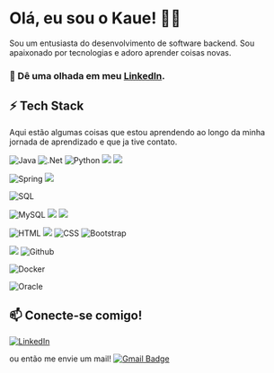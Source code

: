 
# Olá, eu sou o Kaue! 👨‍💻

Sou um entusiasta do desenvolvimento de software backend. Sou apaixonado por tecnologias e adoro aprender coisas novas.

### 🔭 Dê uma olhada em meu [LinkedIn](https://www.linkedin.com/in/kauemagnus/).


## ⚡ Tech Stack

Aqui estão algumas coisas que estou aprendendo ao longo da minha jornada de aprendizado e que ja tive contato.

  ![Java](https://img.shields.io/badge/Java-ED8B00?style=for-the-badge&logo=java&logoColor=white)  ![.Net](https://img.shields.io/badge/.NET-5C2D91?style=for-the-badge&logo=.net&logoColor=white) ![Python](https://img.shields.io/badge/-Python-000?style=for-the-badge&logo=python) <img src="https://img.shields.io/badge/PHP-777BB4?style=for-the-badge&logo=php&logoColor=white" /> <img src="https://img.shields.io/badge/JavaScript-F7DF1E?style=for-the-badge&logo=javascript&logoColor=black" />
  
![Spring](https://img.shields.io/badge/spring-%236DB33F.svg?style=for-the-badge&logo=spring&logoColor=white) <img src="https://img.shields.io/badge/Laravel-FF2D20?style=for-the-badge&logo=laravel&logoColor=white" />

![SQL](https://img.shields.io/badge/-SQL-000?style=for-the-badge&logo=MySQL&logoColor=4479A1)

 ![MySQL](https://img.shields.io/badge/mysql-4479A1.svg?style=for-the-badge&logo=mysql&logoColor=white) <img src="https://img.shields.io/badge/MongoDB-4EA94B?style=for-the-badge&logo=mongodb&logoColor=white" /> <img src="https://img.shields.io/badge/PostgreSQL-316192?style=for-the-badge&logo=postgresql&logoColor=white" />

  
 ![HTML](https://img.shields.io/badge/HTML5-E34F26?style=for-the-badge&logo=html5&logoColor=white) <img src="https://img.shields.io/badge/React-20232A?style=for-the-badge&logo=react&logoColor=61DAFB" /> ![CSS](https://img.shields.io/badge/CSS-239120?&style=for-the-badge&logo=css3&logoColor=white) ![Bootstrap](https://img.shields.io/badge/bootstrap-%238511FA.svg?style=for-the-badge&logo=bootstrap&logoColor=white) 

 ![](https://img.shields.io/badge/git%20-%23F05033.svg?&style=for-the-badge&logo=git&logoColor=white)  ![Github](https://img.shields.io/badge/github%20-%23121011.svg?&style=for-the-badge&logo=github&logoColor=white)

 ![Docker](https://img.shields.io/badge/docker%20-%230db7ed.svg?&style=for-the-badge&logo=docker&logoColor=white) 
 
![Oracle](https://img.shields.io/badge/Oracle-F80000?style=for-the-badge&logo=oracle&logoColor=white)
 
 
 


## 📫 Conecte-se comigo!
[![LinkedIn](https://img.shields.io/badge/LinkedIn-0077B5?style=for-the-badge&logo=linkedin&logoColor=white)](https://www.linkedin.com/in/kauemagnus/)


 ou então me envie um mail! [![Gmail Badge](https://img.shields.io/badge/-kmarquesmagnus@gmail.com-006bed?style=flat-square&logo=Gmail&logoColor=white&link=mailto:kmarquesmagnus@gmail.com)](mailto:SEU-EMAIL)



 
